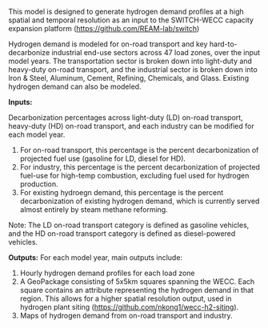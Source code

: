 This model is designed to generate hydrogen demand profiles at a high spatial and temporal resolution as an input to the SWITCH-WECC capacity expansion platform (https://github.com/REAM-lab/switch)

Hydrogen demand is modeled for on-road transport and key hard-to-decarbonize industrial end-use sectors across 47 load zones, over the input model years. The transportation sector is broken down into light-duty and heavy-duty on-road transport, and the industrial sector is broken down into Iron & Steel, Aluminum, Cement, Refining, Chemicals, and Glass. Existing hydrogen demand can also be modeled.

**Inputs:**

Decarbonization percentages across light-duty (LD) on-road transport, heavy-duty (HD) on-road transport, and each industry can be modified for each model year. 

1) For on-road transport, this percentage is the percent decarbonization of projected fuel use (gasoline for LD, diesel for HD).
2) For industry, this percentage is the percent decarbonization of projected fuel-use for high-temp combustion, excluding fuel used for hydrogen production. 
3) For existing hydroegn demand, this percentage is the percent decarbonization of existing hydrogen demand, which is currently served almost entirely by steam methane reforming.

Note: The LD on-road transport category is defined as gasoline vehicles, and the HD on-road transport category is defined as diesel-powered vehicles.

**Outputs:**
For each model year, main outputs include:
1) Hourly hydrogen demand profiles for each load zone
2) A GeoPackage consisting of 5x5km squares spanning the WECC. Each square contains an attribute representing the hydrogen demand in that region. This allows for a higher spatial resolution output, used in hydrogen plant siting (https://github.com/nkong1/wecc-h2-siting).
3) Maps of hydrogen demand from on-road transport and industry.

